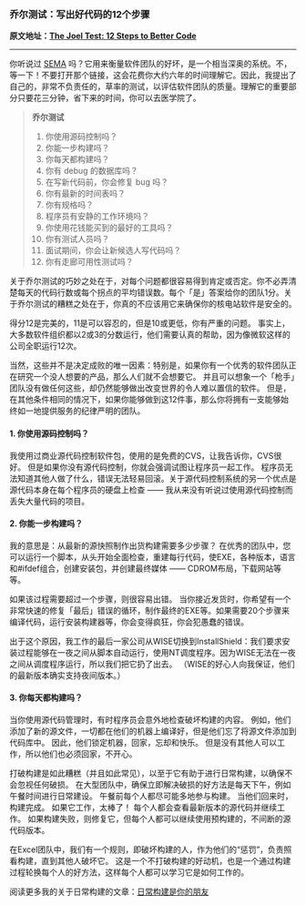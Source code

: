 ### 乔尔测试：写出好代码的12个步骤

**原文地址：[The Joel Test: 12 Steps to Better Code](https://www.joelonsoftware.com/2000/08/09/the-joel-test-12-steps-to-better-code/)**

-----

你听说过 [SEMA](http://www.sei.cmu.edu/sema/welcome.html) 吗？它用来衡量软件团队的好坏，是一个相当深奥的系统。不，等一下！不要打开那个链接，这会花费你大约六年的时间理解它。因此，我提出了自己的，非常不负责任的，草率的测试，以评估软件团队的质量。理解它的重要部分只要花三分钟，省下来的时间，你可以去医学院了。

> **乔尔测试**
>
> 1. 你使用源码控制吗？
> 2. 你能一步构建吗？
> 3. 你每天都构建吗？
> 4. 你有 debug 的数据库吗？
> 5. 在写新代码前，你会修复 bug 吗？
> 6. 你有最新的时间表吗？
> 7. 你有规格吗？
> 8. 程序员有安静的工作环境吗？
> 9. 你使用花钱能买到的最好的工具吗？
> 10. 你有测试人员吗？
> 11. 面试期间，你会让新候选人写代码吗？
> 12. 你有走廊可用性测试吗？

关于乔尔测试的巧妙之处在于，对每个问题都很容易得到肯定或否定。你不必弄清楚每天的代码行数或每个拐点的平均错误数。每个「是」答案给你的团队1分。关于乔尔测试的糟糕之处在于，你真的不应该用它来确保你的核电站软件是安全的。

得分12是完美的，11是可以容忍的，但是10或更低，你有严重的问题。 事实上，大多数软件组织都以2或3的分数运行，他们需要认真的帮助，因为像微软这样的公司全职运行12次。

当然，这些并不是决定成败的唯一因素：特别是，如果你有一个优秀的软件团队正在研究一个没人想要的产品，那么人们就不会想要它。 并且可以想象一个「枪手」团队没有做任何这些，却仍然能够做出改变世界的令人难以置信的软件。 但是，在其他条件相同的情况下，如果你能够做到这12件事，那么你将拥有一支能够始终如一地提供服务的纪律严明的团队。

#### 1. 你使用源码控制吗？

我使用过商业源代码控制软件包，使用的是免费的CVS，让我告诉你，CVS很好。 但是如果你没有源代码控制，你就会强调试图让程序员一起工作。 程序员无法知道其他人做了什么，错误无法轻易回滚。关于源代码控制系统的另一个优点是源代码本身在每个程序员的硬盘上检查 —— 我从来没有听说过使用源代码控制而丢失大量代码的项目。

#### 2. 你能一步构建吗？

我的意思是：从最新的源快照制作出货构建需要多少步骤？ 在优秀的团队中，您可以运行一个脚本，从头开始全面检查，重建每行代码，使EXE，各种版本，语言和#ifdef组合，创建安装包，并创建最终媒体 ——  CDROM布局，下载网站等等。

如果该过程需要超过一个步骤，则很容易出错。 当你接近发货时，你希望有一个非常快速的修复「最后」错误的循环，制作最终的EXE等。如果需要20个步骤来编译代码，运行安装构建器等，你会变得疯狂，你会犯愚蠢的错误。

出于这个原因，我工作的最后一家公司从WISE切换到InstallShield：我们要求安装过程能够在一夜之间从脚本自动运行，使用NT调度程序。因为WISE无法在一夜之间从调度程序运行，所以我们把它扔了出去。 （WISE的好心人向我保证，他们的最新版本确实支持夜间版本。）

#### 3. 你每天都构建吗？

当你使用源代码管理时，有时程序员会意外地检查破坏构建的内容。 例如，他们添加了新的源文件，一切都在他们的机器上编译好，但是他们忘了将源文件添加到代码库中。 因此，他们锁定机器，回家，忘却和快乐。 但是没有其他人可以工作，所以他们也必须回家，不开心。

打破构建是如此糟糕（并且如此常见），以至于它有助于进行日常构建，以确保不会忽视任何破损。 在大型团队中，确保立即解决破损的好方法是每天下午，例如午餐时间进行日常建设。 午餐前每个人都尽可能多地参与构建。 当他们回来时，构建完成。 如果它工作，太棒了！ 每个人都会查看最新版本的源代码并继续工作。 如果构建失败，则修复它，但每个人都可以继续使用预构建的，不间断的源代码版本。

在Excel团队中，我们有一个规则，即破坏构建的人，作为他们的“惩罚”，负责照看构建，直到其他人破坏它。 这是一个不打破构建的好动机，也是一个通过构建过程轮换每个人的好方法，这样每个人都可以学习它是如何工作的。

阅读更多我的关于日常构建的文章：[日常构建是你的朋友](https://www.joelonsoftware.com/articles/fog0000000023.html)